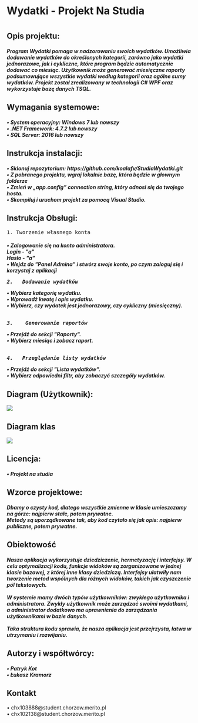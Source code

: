 <h1>Wydatki - Projekt Na Studia<h1>
<h2>Opis projektu:</h2>
  <h5>Program Wydatki pomaga w nadzorowaniu swoich wydatków. Umożliwia dodawanie wydatków do określonych kategorii, zarówno jako wydatki jednorazowe, jak i cykliczne, które program będzie automatycznie dodawać co miesiąc. Użytkownik może   generować miesięczne raporty podsumowujące wszystkie wydatki według kategorii oraz ogólne sumy wydatków. Projekt został zrealizowany w technologii C# WPF oraz wykorzystuje bazę danych TSQL.</h5>

<h2>Wymagania systemowe:</h2>
  <h5>• System operacyjny: Windows 7 lub nowszy<br>
  • .NET Framework: 4.7.2 lub nowszy<br>
  • SQL Server: 2016 lub nowszy</h5>

<h2>Instrukcja instalacji:</h2>
  <h5>•	Sklonuj repozytorium: https://github.com/koalafv/StudiaWydatki.git<br>
    •	Z pobranego projektu, wgraj lokalnie bazę, która będzie w głownym folderze <br>
    •	Zmień w „app.config” connection string, który odnosi się do twojego hosta.<br>
    •	Skompiluj i uruchom projekt za pomocą Visual Studio.</h5>

<h2>Instrukcja Obsługi:</h2>
    <pre>1.	Tworzenie własnego konta</pre>
    <h5>•	Zalogowanie się na konto administratora.<br>
      Login - "a"<br>
      Hasło - "a"<br>
   • Wejdz do "Panel Admina" i stwórz swoje konto, po czym zaloguj się i korzystaj z aplikacji
  <pre>2.	Dodawanie wydatków</pre>
    •	Wybierz kategorię wydatku.<br>
    •	Wprowadź kwotę i opis wydatku.<br>
    •	Wybierz, czy wydatek jest jednorazowy, czy cykliczny (miesięczny).<br>
     <br><pre>3.	Generowanie raportów</pre>
    •	Przejdź do sekcji "Raporty".<br>
    •	Wybierz miesiąc i zobacz raport.<br><br>
      <pre>4.	Przeglądanie listy wydatków</pre>
    •	Przejdź do sekcji "Lista wydatków".<br>
    •	Wybierz odpowiedni filtr, aby zobaczyć szczegóły wydatków. </h5>

<h2>Diagram (Użytkownik):</h2>
<img src="https://ibb.co/SV9nxHL">
<h2>Diagram klas</h2>
<img src="https://ibb.co/bHstVZH">
<h2>Licencja:</h2>
  <h5>• Projekt na studia</h5>

<h2>Wzorce projektowe:</h2>
<h5>Dbamy o czysty kod, dlatego wszystkie zmienne w klasie umieszczamy na górze: najpierw stałe, potem prywatne.<br> Metody są uporządkowane tak, aby kod czytało się jak opis: najpierw publiczne, potem prywatne.</h5>

<h2>Obiektowość</h2>
<h5>Nasza aplikacja wykorzystuje dziedziczenie, hermetyzację i interfejsy. W celu optymalizacji kodu, funkcje widoków są zorganizowane w jednej klasie bazowej, z której inne klasy dziedziczą. Interfejsy ułatwiły nam tworzenie metod wspólnych dla różnych widoków, takich jak czyszczenie pól tekstowych.<br>
<br>
W systemie mamy dwóch typów użytkowników: zwykłego użytkownika i administratora. Zwykły użytkownik może zarządzać swoimi wydatkami, a administrator dodatkowo ma uprawnienia do zarządzania użytkownikami w bazie danych.<br>
<br>
Taka struktura kodu sprawia, że nasza aplikacja jest przejrzysta, łatwa w utrzymaniu i rozwijaniu.







</h5>

<h2>Autorzy i współtwórcy:</h2>
  <h5>•	Patryk Kot<br>
  •	Łukasz Kramorz</h5>

<h2>Kontakt</h2>
   </h>•	chx103888@student.chorzow.merito.pl<br>
    •	chx102138@student.chorzow.merito.pl</h5>



